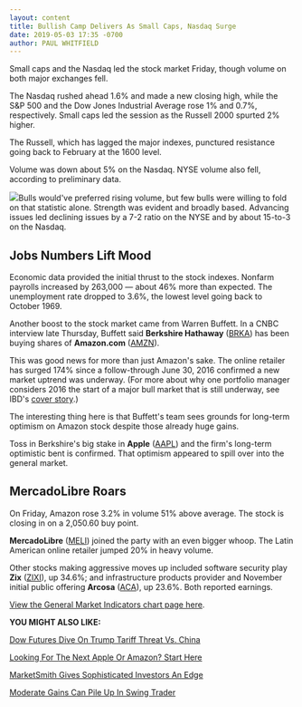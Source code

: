 ```yaml
---
layout: content
title: Bullish Camp Delivers As Small Caps, Nasdaq Surge
date: 2019-05-03 17:35 -0700
author: PAUL WHITFIELD
---
```






Small caps and the Nasdaq led the stock market Friday, though volume on both major exchanges fell.




The Nasdaq rushed ahead 1.6% and made a new closing high, while the S&P 500 and the Dow Jones Industrial Average rose 1% and 0.7%, respectively. Small caps led the session as the Russell 2000 spurted 2% higher.


The Russell, which has lagged the major indexes, punctured resistance going back to February at the 1600 level.


Volume was down about 5% on the Nasdaq. NYSE volume also fell, according to preliminary data.


![](https://www.investors.com/wp-content/uploads/2019/05/MP050319-240x300.jpg)Bulls would've preferred rising volume, but few bulls were willing to fold on that statistic alone. Strength was evident and broadly based. Advancing issues led declining issues by a 7-2 ratio on the NYSE and by about 15-to-3 on the Nasdaq.


Jobs Numbers Lift Mood
----------------------


Economic data provided the initial thrust to the stock indexes. Nonfarm payrolls increased by 263,000 — about 46% more than expected. The unemployment rate dropped to 3.6%, the lowest level going back to October 1969.


Another boost to the stock market came from Warren Buffett. In a CNBC interview late Thursday, Buffett said **Berkshire Hathaway** ([BRKA](https://research.investors.com/quote.aspx?symbol=BRKA)) has been buying shares of **Amazon.com** ([AMZN](https://research.investors.com/quote.aspx?symbol=AMZN)).


This was good news for more than just Amazon's sake. The online retailer has surged 174% since a follow-through June 30, 2016 confirmed a new market uptrend was underway. (For more about why one portfolio manager considers 2016 the start of a major bull market that is still underway, see IBD's [cover story](https://www.investors.com/news/stock-market-outlook-2019-new-bull-market/).)


The interesting thing here is that Buffett's team sees grounds for long-term optimism on Amazon stock despite those already huge gains.


Toss in Berkshire's big stake in **Apple** ([AAPL](https://research.investors.com/quote.aspx?symbol=AAPL)) and the firm's long-term optimistic bent is confirmed. That optimism appeared to spill over into the general market.


MercadoLibre Roars
------------------


On Friday, Amazon rose 3.2% in volume 51% above average. The stock is closing in on a 2,050.60 buy point.


**MercadoLibre** ([MELI](https://research.investors.com/quote.aspx?symbol=MELI)) joined the party with an even bigger whoop. The Latin American online retailer jumped 20% in heavy volume.


Other stocks making aggressive moves up included software security play **Zix** ([ZIXI](https://research.investors.com/quote.aspx?symbol=ZIXI)), up 34.6%; and infrastructure products provider and November initial public offering **Arcosa** ([ACA](https://research.investors.com/quote.aspx?symbol=ACA)), up 23.6%. Both reported earnings.


[View the General Market Indicators chart page here](https://www.investors.com/wp-content/uploads/2019/05/IBD_GMI_050619.pdf).


**YOU MIGHT ALSO LIKE:**


[Dow Futures Dive On Trump Tariff Threat Vs. China](https://www.investors.com/market-trend/stock-market-today/dow-jones-futures-trump-tariffs-china-trade-talks-apple-stock-market/)


[Looking For The Next Apple Or Amazon? Start Here](https://www.investors.com/how-to-invest/investors-corner/looking-for-the-best-stocks-to-buy-and-watch-start-here/)


[MarketSmith Gives Sophisticated Investors An Edge](https://www.investors.com/product/marketsmith/?artProdLink=MarketSmith)


[Moderate Gains Can Pile Up In Swing Trader](https://www.investors.com/product/swingtrader/?artProdLink=Swingtrader)





